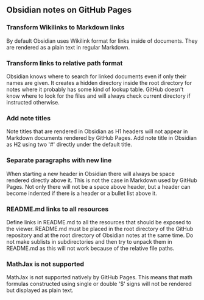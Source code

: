 ## Obsidian notes on GitHub Pages

### Transform Wikilinks to Markdown links
By default Obsidian uses Wikilink format for links inside of documents. They are rendered as a plain text in regular Markdown. 

### Transform links to relative path format
Obsidian knows where to search for linked documents even if only their names are given. It creates a hidden directory inside the root directory for notes where it probably has some kind of lookup table. GitHub doesn't know where to look for the files and will always check current directory if instructed otherwise.

### Add note titles
Note titles that are rendered in Obsidian as H1 headers will not appear in Markdown documents rendered by GitHub Pages. Add note title in Obsidian as H2 using two '#' directly under the default title.

### Separate paragraphs with new line
When starting a new header  in Obsidian there will always be space rendered directly above it. This is not the case in Markdown used by GitHub Pages. Not only there will not be a space above header, but a header can become indented if there is a header or a bullet list above it.

### README.md links to all resources
Define links in README.md to all the resources that should be exposed to the viewer. README.md must be placed in the root directory of the GitHub repository and at the root directory of Obsidian notes at the same time. Do not make sublists in subdirectories and then try to unpack them in README.md as this will not work because of the relative file paths.

### MathJax is not supported
MathJax is not supported natively by GitHub Pages. This means that math formulas constructed using single or double '$' signs will not be rendered but displayed as plain text.

